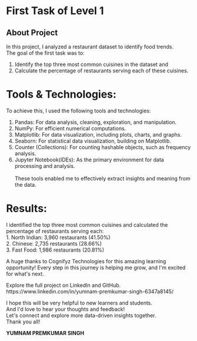 <html>
  <body>
    
  <h1> First Task of Level 1</h1>
    
  <h2> About Project</h2>
In this project, I analyzed a restaurant dataset to identify food trends. <br>
The goal of the first task was to:

1. Identify the top three most common cuisines in the dataset and
2. Calculate the percentage of restaurants serving each of these cuisines.


<h1>Tools & Technologies:</h1>

To achieve this, I used the following tools and technologies:<br>

1. Pandas: For data analysis, cleaning, exploration, and manipulation.
2. NumPy: For efficient numerical computations.
3. Matplotlib: For data visualization, including plots, charts, and graphs.
4. Seaborn: For statistical data visualization, building on Matplotlib.
5. Counter (Collections): For counting hashable objects, such as frequency analysis.
6. Jupyter Notebook(IDEs): As the primary environment for data processing and analysis.<br><br>
These tools enabled me to effectively extract insights and meaning from the data.

<h1>Results:</h1>
<p>I identified the top three most common cuisines and calculated the percentage of restaurants serving each:<br>
1. North Indian: 3,960 restaurants (41.50%)<br>
2. Chinese: 2,735 restaurants (28.66%)<br>
3. Fast Food: 1,986 restaurants (20.81%)<br>

A huge thanks to Cognifyz Technologies for this amazing learning opportunity! Every step in this journey is helping me grow, and I'm excited for what's next.<br>

<p>Explore the full project on LinkedIn and GitHub.<br>
https://www.linkedin.com/in/yumnam-premkumar-singh-6347a8145/<br>

I hope this will be very helpful to new learners and students. <br>
And I'd love to hear your thoughts and feedback!<br>
Let's connect and explore more data-driven insights together.<br>
Thank you all!

<b> YUMNAM PREMKUMAR SINGH</b>
</p>
</body>
</html>
